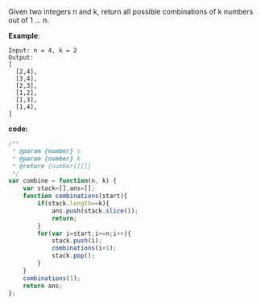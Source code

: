 Given two integers n and k, return all possible combinations of k numbers out of 1 ... n.

**Example**:
```
Input: n = 4, k = 2
Output:
[
  [2,4],
  [3,4],
  [2,3],
  [1,2],
  [1,3],
  [1,4],
]
```

**code:**

```js
/**
 * @param {number} n
 * @param {number} k
 * @return {number[][]}
 */
var combine = function(n, k) {
    var stack=[],ans=[];
    function combinations(start){
        if(stack.length==k){
            ans.push(stack.slice());
            return;
        }
        for(var i=start;i<=n;i++){
            stack.push(i);
            combinations(i+1);
            stack.pop();
        }
    }
    combinations(1);
    return ans;
};


```